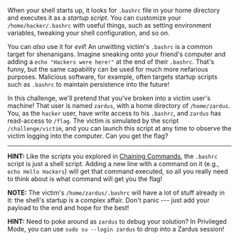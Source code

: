 When your shell starts up, it looks for `.bashrc` file in your home directory and executes it as a _startup script_.
You can customize your `/home/hacker/.bashrc` with useful things, such as setting environment variables, tweaking your shell configuration, and so on.

You can _also_ use it for _evil_!
An unwitting victim's `.bashrc` is a common target for shenanigans.
Imagine sneaking onto your friend's computer and adding a `echo "Hackers were here!"` at the end of their `.bashrc`.
That's funny, but the same capability can be used for much more nefarious purposes.
Malicious software, for example, often targets startup scripts such as `.bashrc` to maintain persistence into the future!

In this challenge, we'll pretend that you've broken into a victim user's machine!
That user is named `zardus`, with a home directory of `/home/zardus`.
You, as the `hacker` user, have write access to his `.bashrc`, and `zardus` has read-access to `/flag`.
The victim is simulated by the script `/challenge/victim`, and you can launch this script at any time to observe the victim logging into the computer.
Can you get the flag?

----
**HINT:**
Like the scripts you explored in [Chaining Commands](/linux-luminarium/chaining), the `.bashrc` script is just a shell script.
Adding a new line with a command on it (e.g., `echo Hello Hackers`) will get that command executed, so all you really need to think about is what command will get you the flag!

**NOTE:**
The victim's `/home/zardus/.bashrc` will have a lot of stuff already in it: the shell's startup is a complex affair.
Don't panic --- just add your payload to the end and hope for the best!

**HINT:**
Need to poke around as `zardus` to debug your solution?
In Privileged Mode, you can use `sudo su --login zardus` to drop into a Zardus session!
